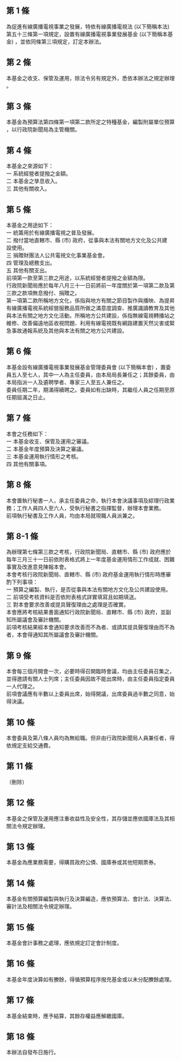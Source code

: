 第 1 條
-------
為促進有線廣播電視事業之發展，特依有線廣播電視法 (以下簡稱本法)  
第五十三條第一項規定，設置有線廣播電視事業發展基金 (以下簡稱本基  
金) ，並依同條第三項規定，訂定本辦法。

第 2 條
-------
本基金之收支、保管及運用，除法令另有規定外，悉依本辦法之規定辦理  
。

第 3 條
-------
本基金為預算法第四條第一項第二款所定之特種基金，編製附屬單位預算  
，以行政院新聞局為主管機關。

第 4 條
-------
本基金之來源如下：  
一  系統經營者提撥之金額。  
二  本基金之孳息收入。  
三  其他有關收入。

第 5 條
-------
本基金之用途如下：  
一  統籌用於有線廣播電視之普及發展。  
二  撥付當地直轄市、縣 (市) 政府，從事與本法有關地方文化及公共建  
    設使用。  
三  捐贈財團法人公共電視文化事業基金會。  
四  管理及總務支出。  
五  其他有關支出。  
前項第一款至第三款之用途，以系統經營者提撥之金額為限。  
行政院新聞局應於每年八月三十一日前將前一年度關於第一項第二款及第  
三款之款項無息撥付、捐贈之。  
第一項第二款所稱地方文化，係指與地方有關之節目製作與播映、為提昇  
有線廣播電視系統經營服務品質所做之滿意度調查、推廣識讀教育及其他  
與本法有關之地方文化活動。所稱地方公共建設，係指無線電視轉播站之  
維修、改善偏遠地區收視問題、利用有線電視既有網路建置天然災害或緊  
急事故通報系統及其他與本法有關之地方公共建設。

第 6 條
-------
本基金設有線廣播電視事業發展基金管理委員會 (以下簡稱本會) ，置委  
員五人至七人，其中一人為主任委員，由本局局長兼任之；其餘委員，由  
本局指派一人及遴聘學者、專家三人至五人兼任之。  
委員任期二年，期滿得續聘之。委員如有出缺時，其繼任人員之任期至原  
任期屆滿之日止。

第 7 條
-------
本會之任務如下：  
一  本基金收支、保管及運用之審議。  
二  本基金年度預算及決算之審議。  
三  本基金運用執行情形之考核。  
四  其他有關事項。

第 8 條
-------
本會置執行秘書一人，承主任委員之命，執行本會決議事項及綜理行政業  
務；工作人員四人至六人，受執行秘書之指揮監督，辦理本會業務。  
前項執行秘書及工作人員，均由本局就現職人員派兼之。

第 8-1 條
---------
為辦理第七條第三款之考核，行政院新聞局、直轄市、縣 (市) 政府應於  
每年三月三十一日前依附表格式將上一年度基金運用情形工作成就、困難  
事實及改進意見陳報本會。  
本會考核行政院新聞局、直轄市、縣 (市) 政府基金運用執行情形時應審  
酌下列事項：  
一  預算之編製、執行，是否從事與本法有關地方文化及公共建設使用。  
二  前項受考核資料是否依附表格式詳實填寫且如期填送。  
三  對本會要求改善或提具聲復理由之處理是否確實。  
本會應將考核結果書面通知行政院新聞局、直轄市、縣 (市) 政府，並副  
知所屬議會及審計機關。  
前項考核結果經本會通知要求改善而不為者、或請其提具聲復理由而不為  
者，本會得通知其所屬議會及審計機關。

第 9 條
-------
本會每三個月開會一次，必要時得召開臨時會議，均由主任委員召集之，  
並得邀請有關人士列席；主任委員因故不能出席時，由主任委員指定委員  
一人代理之。  
前項會議應有半數以上委員出席，始得開議，出席委員過半數之同意，始  
得決議。

第 10 條
--------
本會委員及第八條人員均為無給職。但非由行政院新聞局人員兼任者，得  
依規定支給交通費。

第 11 條
--------
（刪除）

第 12 條
--------
本基金之保管及運用應注重收益性及安全性，其存儲並應依國庫法及其相  
關法令規定辦理。

第 13 條
--------
本基金為應業務需要，得購買政府公債、國庫券或其他短期票券。

第 14 條
--------
本基金有關預算編製與執行及決算編造，應依預算法、會計法、決算法、  
審計法及相關法令規定辦理。

第 15 條
--------
本基金會計事務之處理，應依規定訂定會計制度。

第 16 條
--------
本基金年度決算如有賸餘，得循預算程序撥充基金或以未分配賸餘處理。

第 17 條
--------
本基金結束時，應予結算，其餘存權益應解繳國庫。

第 18 條
--------
本辦法自發布日施行。

